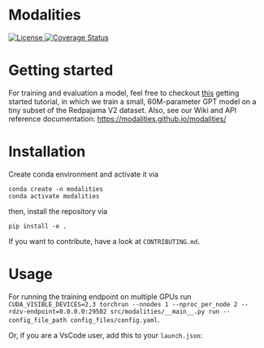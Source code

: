 # Modalities

[
![License](https://img.shields.io/badge/License-MIT-blue.svg)
](https://opensource.org/licenses/MIT')
[
![Coverage Status](https://coveralls.io/repos/github/Modalities/modalities/badge.svg)
](https://coveralls.io/github/Modalities/modalities)



# Getting started
For training and evaluation a model, feel free to checkout [this](https://github.com/Modalities/modalities/blob/main/examples/getting_started/getting_started_example.md) getting started tutorial, in which we train a small, 60M-parameter GPT model on a tiny subset of the Redpajama V2 dataset. 
Also, see our Wiki and API reference documentation: https://modalities.github.io/modalities/

# Installation

Create conda environment and activate it via 
```
conda create -n modalities
conda activate modalities
```

then, install the repository via

```
pip install -e . 
```

If you want to contribute, have a look at `CONTRIBUTING.md`.



# Usage
For running the training endpoint on multiple GPUs run `CUDA_VISIBLE_DEVICES=2,3 torchrun --nnodes 1 --nproc_per_node 2 --rdzv-endpoint=0.0.0.0:29502 src/modalities/__main__.py run --config_file_path config_files/config.yaml`.

Or, if you are a VsCode user, add this to your `launch.json`: